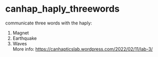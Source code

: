 # canhap_haply_threewords
communicate three words with the haply: <br>
1) Magnet <br>
2) Earthquake <br>
3) Waves <br>
More info: https://canhapticslab.wordpress.com/2022/02/11/lab-3/
